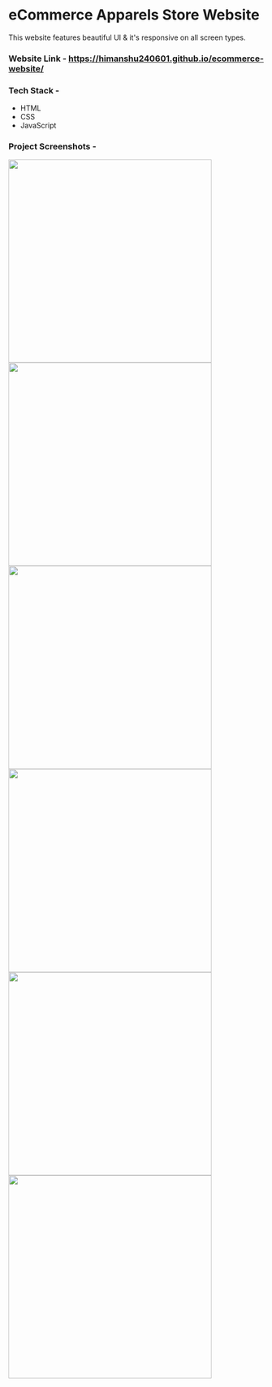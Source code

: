 # eCommerce Apparels Store Website
This website features beautiful UI & it's responsive on all screen types.

### Website Link - https://himanshu240601.github.io/ecommerce-website/

### Tech Stack -
- HTML
- CSS
- JavaScript

### Project Screenshots -
<p>

  <img src="https://user-images.githubusercontent.com/95276862/212525708-06535647-c72b-44c4-88cd-178c6c19e6d4.png" width=400 />
  <img src="https://user-images.githubusercontent.com/95276862/212525709-7702f653-b94c-48eb-926c-29372986d83a.png" width=400 />
  <img src="https://user-images.githubusercontent.com/95276862/212525710-0d55bad0-1be2-401a-9901-fb57fba87b54.png" width=400 />
  <img src="https://user-images.githubusercontent.com/95276862/212525712-89e97cc8-4d0b-4365-82aa-beef543b9f90.png" width=400 />
  <img src="https://user-images.githubusercontent.com/95276862/212525704-1e671c01-c497-400a-a8e3-5a12ee4e2806.png" width=400 />
  <img src="https://user-images.githubusercontent.com/95276862/212525706-b80826b6-2e93-48f4-8cb4-20ef79d61a19.png" width=400 />

</p>
